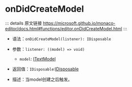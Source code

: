 # onDidCreateModel

<backTop />
        
::: details 原文链接
https://microsoft.github.io/monaco-editor/docs.html#functions/editor.onDidCreateModel.html
:::

- 语法：`onDidCreateModel(listener): IDisposable`

- 参数：`listener: ((model) => void)`

  - `model`: [ITextModel](/api/editor/ITextModel.md)
  
- 返回值：`IDisposable`:[IDisposable](/api/IDisposable.md)

- 描述：当model创建之后触发。